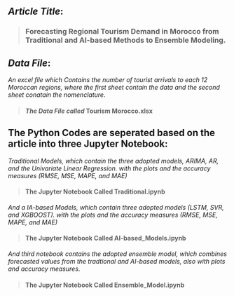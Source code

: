 ## *Article Title*:
> ### **Forecasting Regional Tourism Demand in Morocco from Traditional and AI-based Methods to Ensemble Modeling**.



## *Data File*: 

*An excel file which Contains the number of tourist arrivals to each 12 Moroccan regions, where the first sheet contain the data and the second sheet conatain the nomenclature*. 
> #### *The Data File called* **Tourism Morocco.xlsx**



## The Python Codes are seperated based on the article into three Jupyter Notebook:
*Traditional Models, which contain the three adopted models, ARIMA, AR, and the Univariate Linear Regression. with the plots and the accuracy measures (RMSE, MSE, MAPE, and MAE)*
> #### The Jupyter Notebook Called **Traditional.ipynb**

*And a IA-based Models, which contain three adopted models (LSTM, SVR, and XGBOOST). with the plots and the accuracy measures (RMSE, MSE, MAPE, and MAE)*
> #### The Jupyter Notebook Called **AI-based_Models.ipynb**

*And third notebook contains the adopted ensemble model, which combines forecasted values from the tradtional and AI-based models, also with plots and accuracy measures*. 
> #### The Jupyter Notebook Called **Ensemble_Model.ipynb**

